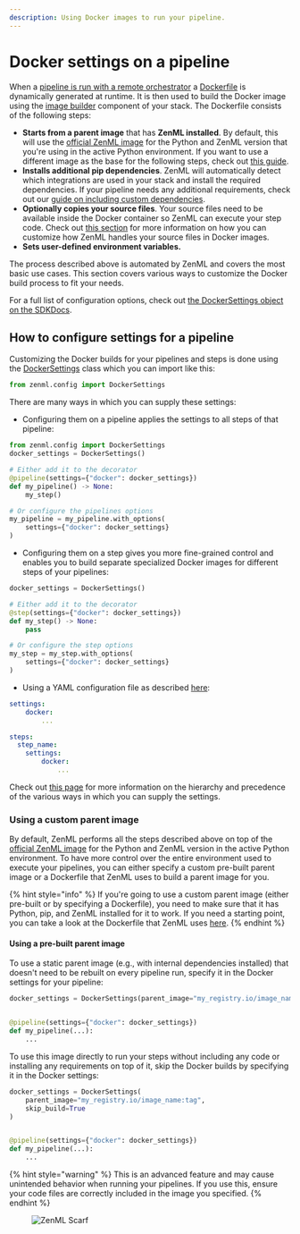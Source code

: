 ```yaml
---
description: Using Docker images to run your pipeline.
---
```


# Docker settings on a pipeline

When a [pipeline is run with a remote orchestrator](../configure-python-environments/) a [Dockerfile](https://docs.docker.com/engine/reference/builder/) is dynamically generated at runtime. It is then used to build the Docker image using the [image builder](../configure-python-environments/#image-builder-environment) component of your stack. The Dockerfile consists of the following steps:

* **Starts from a parent image** that has **ZenML installed**. By default, this will use the [official ZenML image](https://hub.docker.com/r/zenmldocker/zenml/) for the Python and ZenML version that you're using in the active Python environment. If you want to use a different image as the base for the following steps, check out [this guide](docker-settings-on-a-pipeline.md#using-a-custom-parent-image).
* **Installs additional pip dependencies**. ZenML will automatically detect which integrations are used in your stack and install the required dependencies. If your pipeline needs any additional requirements, check out our [guide on including custom dependencies](specify-pip-dependencies-and-apt-packages.md).
* **Optionally copies your source files**. Your source files need to be available inside the Docker container so ZenML can execute your step code. Check out [this section](which-files-are-built-into-the-image.md) for more information on how you can customize how ZenML handles your source files in Docker images.
* **Sets user-defined environment variables.**

The process described above is automated by ZenML and covers the most basic use cases. This section covers various ways to customize the Docker build process to fit your needs.

For a full list of configuration options, check out [the DockerSettings object on the SDKDocs](https://sdkdocs.zenml.io/latest/core\_code\_docs/core-config/#zenml.config.docker\_settings.DockerSettings).

## How to configure settings for a pipeline

Customizing the Docker builds for your pipelines and steps is done using the [DockerSettings](https://sdkdocs.zenml.io/latest/core\_code\_docs/core-config/#zenml.config.docker\_settings.DockerSettings) class which you can import like this:

```python
from zenml.config import DockerSettings
```

There are many ways in which you can supply these settings:

* Configuring them on a pipeline applies the settings to all steps of that pipeline:

```python
from zenml.config import DockerSettings
docker_settings = DockerSettings()

# Either add it to the decorator
@pipeline(settings={"docker": docker_settings})
def my_pipeline() -> None:
    my_step()

# Or configure the pipelines options
my_pipeline = my_pipeline.with_options(
    settings={"docker": docker_settings}
)
```

* Configuring them on a step gives you more fine-grained control and enables you to build separate specialized Docker images for different steps of your pipelines:

```python
docker_settings = DockerSettings()

# Either add it to the decorator
@step(settings={"docker": docker_settings})
def my_step() -> None:
    pass

# Or configure the step options
my_step = my_step.with_options(
    settings={"docker": docker_settings}
)
```

* Using a YAML configuration file as described [here](../use-configuration-files/):

```yaml
settings:
    docker:
        ...

steps:
  step_name:
    settings:
        docker:
            ...
```

Check out [this page](../use-configuration-files/configuration-hierarchy.md) for more information on the hierarchy and precedence of the various ways in which you can supply the settings.

### Using a custom parent image

By default, ZenML performs all the steps described above on top of the [official ZenML image](https://hub.docker.com/r/zenmldocker/zenml/) for the Python and ZenML version in the active Python environment. To have more control over the entire environment used to execute your pipelines, you can either specify a custom pre-built parent image or a Dockerfile that ZenML uses to build a parent image for you.

{% hint style="info" %}
If you're going to use a custom parent image (either pre-built or by specifying a Dockerfile), you need to make sure that it has Python, pip, and ZenML installed for it to work. If you need a starting point, you can take a look at the Dockerfile that ZenML uses [here](https://github.com/zenml-io/zenml/blob/main/docker/base.Dockerfile).
{% endhint %}

#### Using a pre-built parent image

To use a static parent image (e.g., with internal dependencies installed) that doesn't need to be rebuilt on every pipeline run, specify it in the Docker settings for your pipeline:

```python
docker_settings = DockerSettings(parent_image="my_registry.io/image_name:tag")


@pipeline(settings={"docker": docker_settings})
def my_pipeline(...):
    ...
```

To use this image directly to run your steps without including any code or installing any requirements on top of it, skip the Docker builds by specifying it in the Docker settings:

```python
docker_settings = DockerSettings(
    parent_image="my_registry.io/image_name:tag",
    skip_build=True
)


@pipeline(settings={"docker": docker_settings})
def my_pipeline(...):
    ...
```

{% hint style="warning" %}
This is an advanced feature and may cause unintended behavior when running your pipelines. If you use this, ensure your code files are correctly included in the image you specified.
{% endhint %}

<figure><img src="https://static.scarf.sh/a.png?x-pxid=f0b4f458-0a54-4fcd-aa95-d5ee424815bc" alt="ZenML Scarf"><figcaption></figcaption></figure>
